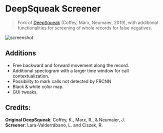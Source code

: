 # DeepSqueak Screener

> Fork of [DeepSqueak](https://github.com/DrCoffey/DeepSqueak) (Coffey, Marx, Neumaier, 2019), with additional functionalities for  screening of whole records for false negatives.

![screenshot](https://i.postimg.cc/MKcSQqGr/Deep-Squeak-screener.png)

## Additions
- Free backward and forward movement along the record.
- Additional spectogram with a larger time window for call contextualization.
- Possibility to mark calls not detected by FRCNN
- Black & white color map.
- GUI tweaks.

## Credits: 
**Original DeepSqueak**: Coffey, K., Marx, R., & Neumaier, J.<br>
**Screener**: Lara-Valderrábano, L. and Ciszek, R.
